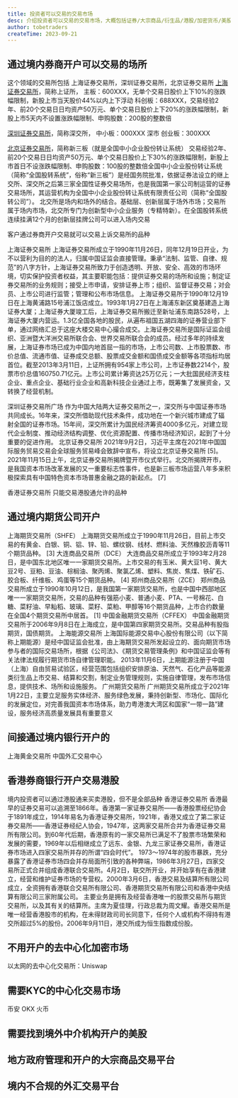 ```yaml
---
title: 投资者可以交易的交易市场
desc: 介绍投资者可以交易的交易市场，大概包括证券/大宗商品/衍生品/港股/加密货币/美股/外汇
author: tobetraders
createTime: 2023-09-21
---
```


## 通过境内券商开户可以交易的场所
这个领域的交易所包括 上海证券交易所，深圳证券交易所，北京证券交易所
[上海证券交易所](http://www.sse.com.cn/)，简称上证所，
主板：600XXX，无单个交易日股价上下10%的涨跌幅限制，新股上市当天股价44%以内上下浮动
科创板：688XXX，交易经验2年、前20个交易日日均资产50万元、单个交易日股价上下20%的涨跌幅限制，新股上市5天内不设置涨跌幅限制、申购股数：200股的整数倍

[深圳证券交易所](http://www.szse.cn/)，简称深交所，
中小板：000XXX 深市
创业板：300XXX

[北京证券交易所](http://www.bse.cn/)，简称新三板（就是全国中小企业股份转让系统）
交易经验2年、前20个交易日日均资产50万元、单个交易日股价上下30%的涨跌幅限制，新股上市首日不设涨跌幅限制、申购股数：100股的整数倍全国中小企业股份转让系统（简称“全国股转系统”，俗称“新三板”）是经国务院批准，依据证券法设立的继上交所、深交所之后第三家全国性证券交易场所，也是我国第一家公司制运营的证券交易场所，其运营机构为全国中小企业股份转让系统有限责任公司（简称“全国股转公司”）。
北交所是场内和场外的结合。基础层、创新层属于场外市场；交易所属于场内市场，北交所专门为创新型中小企业服务（专精特新）。在全国股转系统连续挂满12个月的创新层挂牌公司可以进入场内交易

客户通过券商开户交易就可以交易上诉交易所的品种

上海证券交易所
上海证券交易所成立于1990年11月26日，同年12月19日开业，为不以营利为目的的法人，归属中国证监会直接管理。秉承“法制、监管、自律、规范”的八字方针，上海证券交易所致力于创造透明、开放、安全、高效的市场环境，切实保护投资者权益，其主要职能包括：提供证券交易的场所和设施；制定证券交易所的业务规则；接受上市申请，安排证券上市；组织、监督证券交易；对会员、上市公司进行监管；管理和公布市场信息。
上海证券交易所于1990年12月19日在上海黄浦路15号浦江饭店成立。1993年1月27日在上海浦东新区奠基建造上海证券大厦；上海证券大厦竣工后，上海证券交易所搬迁至新址浦东南路528号，上海证券大厦内营运。1.3亿全国各地的股民，从遍布祖国五湖四海的证券营业部下单，通过网络汇总于这座大楼交易中心撮合成交。上海证券交易所是国际证监会组织、亚洲暨大洋洲交易所联合会、世界交易所联合会的成员。经过多年的持续发展，上海证券市场已成为中国内地首屈一指的市场，上市公司数、上市股票数、市价总值、流通市值、证券成交总额、股票成交金额和国债成交金额等各项指标均居首位。截至2013年3月11日，上证所拥有954家上市公司，上市证券数2214个，股票市价总值160750.71亿元。上市公司累计筹资达25万亿元；一大批国民经济支柱企业、重点企业、基础行业企业和高新科技企业通过上市，既筹集了发展资金，又转换了经营机制。

深圳证券交易所广场
作为中国大陆两大证券交易所之一，深交所与中国证券市场共同成长。16年来，深交所借助现代技术条件，成功地在一个新兴城市建成了辐射全国的证券市场。15年间，深交所累计为国民经济筹资4000多亿元，对建立现代企业制度、推动经济结构调整、优化资源配置、传播市场经济知识，起到了十分重要的促进作用。
北京证券交易所
2021年9月2日，习近平主席在2021年中国国际服务贸易交易会全球服务贸易峰会致辞中宣布，将设立北京证券交易所 [5]。2021年11月15日上午，北京证券交易所揭牌暨开市仪式举行。北交所揭牌开市，是我国资本市场改革发展的又一重要标志性事件，也是新三板市场运营八年多来积极探索具有中国特色资本市场普惠金融之路的新起点。 [7]

香港证券交易所
  只能交易港股通允许的品种

## 通过境内期货公司开户
上海期货交易所（SHFE）
上海期货交易所成立于1990年11月26日，目前上市交易的有黄金、白银、铜、铝、锌、铅、螺纹钢、线材、燃料油、天然橡胶沥青等11个期货品种。 [3]
大连商品交易所（DCE）
大连商品交易所成立于1993年2月28日，是中国东北地区唯一一家期货交易所。上市交易的有玉米、黄大豆1号、黄大豆2号、豆粕、豆油、棕榈油、聚丙烯、聚氯乙烯、塑料、焦炭、焦煤、铁矿石、胶合板、纤维板、鸡蛋等15个期货品种。 [4]
郑州商品交易所（ZCE）
郑州商品交易所成立于1990年10月12日，是我国第一家期货交易所，也是中国中西部地区唯一一家期货交易所，交易的品种有强筋小麦、普通小麦、PTA、一号棉花、白糖、菜籽油、早籼稻、玻璃、菜籽、菜粕、甲醇等16个期货品种，上市合约数量在全国4个期货交易所中居首。 [1]
中国金融期货交易所（CFFEX）
中国金融期货交易所于2006年9月8日在上海成立，是中国第四家期货交易所。交易品种有股指期货，国债期货。
上海能源交易所
上海国际能源交易中心股份有限公司（以下简称上期能源）是经中国证监会批准，由上海期货交易所发起设立的、面向期货市场参与者的国际交易场所，根据《公司法》、《期货交易管理条例》和中国证监会等有关法律法规履行期货市场自律管理职能。
2013年11月6日，上期能源注册于中国（上海）自由贸易试验区，经营范围包括组织安排原油、天然气、石化产品等能源类衍生品上市交易、结算和交割，制定业务管理规则，实施自律管理，发布市场信息，提供技术、场所和设施服务。
广州期货交易所
广州期货交易所成立于2021年1月22日，主要立足服务实体经济、服务绿色发展，秉持创新型、市场化、国际化的发展定位，对完善我国资本市场体系，助力粤港澳大湾区和国家“一带一路”建设，服务经济高质量发展具有重要意义

## 间接通过境内银行开户的
上海黄金交易所
中国外汇交易中心

## 香港券商银行开户交易港股
境内投资者可以通过港股通来买卖港股，但不是全部品种
香港证券交易所
香港最早的证券交易可以追溯至1866年。香港第一家证券交易所——香港股票经纪协会于1891年成立，1914年易名为香港证券交易所，1921年，香港又成立了第二家证券交易所——香港证券经纪人协会，1947年，这两家交易所合并为香港证券交易所有限公司。到60年代后期，香港原有的一家交易所已满足不了股票市场繁荣和发展的需要，1969年以后相继成立了远东、金银、九龙三家证券交易所，香港证券市场进入四家交易所并存的所谓“四会时代”。 1973～1974年的股市暴跌，充分暴露了香港证券市场四会并存局面所引致的各种弊端，1986年3月27日，四家交易所正式合并组成香港联合交易所。4月2日，联交所开业，并开始享有在香港建立，经营和维护证券市场的专营权。2000年3月6日，香港交易及结算所有限公司成立，全资拥有香港联合交易所有限公司、香港期货交易所有限公司和香港中央结算有限公司三家附属公司。
主要业务是拥有及经营香港唯一的股票交易所与期货交易所，以及其有关的结算所。主席为夏佳理，行政总裁为周文耀。香港交易所是唯一经营香港股市的机构，在未得财政司司长同意下，任何个人或机构不得持有港交所超过5%的股份。2006年9月11日，港交所成为恒生指数成份股。

## 不用开户的去中心化加密市场
以太网的去中心化交易所：Uniswap

## 需要KYC的中心化交易市场
币安
OKX
火币

## 需要找到境外中介机构开户的美股

  
## 地方政府管理和开户的大宗商品交易平台


## 境内不合规的外汇交易平台


